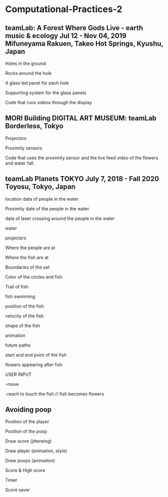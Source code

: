 # Computational-Practices-2
 

## teamLab: A Forest Where Gods Live - earth music & ecology  Jul 12 - Nov 04, 2019 Mifuneyama Rakuen, Takeo Hot Springs, Kyushu, Japan

Holes in the ground

Rocks around the hole

4 glass led panel for each hole

Supporting system for the glass panels

Code that runs videos through the display
 

## MORI Building DIGITAL ART MUSEUM: teamLab Borderless, Tokyo

Projectors

Proximity sensors

Code that uses the proximity sensor and the live feed video of the flowers and water fall.

## teamLab Planets TOKYO July 7, 2018 - Fall 2020 Toyosu, Tokyo, Japan

location data of people in the water

Proximity date of the people in the water

data of laser crossing around the people in the water

water

projecters

Where the people are at

Where the fish are at

Boundaries of the set

Color of the circles and fish

Trail of fish

fish swimming

position of the fish

velocity of the fish

shape of the fish

animation

future paths

start and end point of the fish

flowers appearing after fish

USER INPUT

-move

-reach to touch the fish // fish becomes flowers

## Avoiding poop

Position of the player

Position of the poop

Draw score (jittereing)

Draw player (animation, style)

Draw poops (animation)

Score & High score



Timer

Score saver
